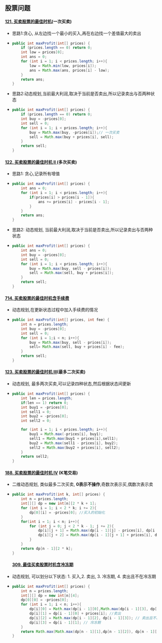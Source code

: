 ## 股票问题

#### [121. 买卖股票的最佳时机](https://leetcode-cn.com/problems/best-time-to-buy-and-sell-stock/)(一次买卖)

- 思路1:贪心, 从左边找一个最小的买入,再在右边找一个差值最大的卖出

- ```java
  public int maxProfit(int[] prices) {
      if (prices.length == 0) return 0;
      int low = prices[0];
      int ans = 0;
      for (int i = 1; i < prices.length; i++){
          low = Math.min(low, prices[i]);
          ans = Math.max(ans, prices[i] - low);
      }
      return ans;
  }
  ```

- 思路2:动态规划,当前最大利润,取决于当前是否卖出,所以记录卖出与否两种状态

- ```java
  public int maxProfit(int[] prices) {
      if (prices.length == 0) return 0;
      int buy = -prices[0];
      int sell = 0;
      for (int i = 1; i < prices.length; i++){
          buy = Math.max(buy, -prices[i]);// 一次买卖
          sell = Math.max(buy + prices[i], sell);
      }
      return sell;
  }
  ```

#### [122. 买卖股票的最佳时机 II ](https://leetcode-cn.com/problems/best-time-to-buy-and-sell-stock-ii/)(多次买卖)

- 思路1: 贪心,记录所有增值

- ```java
  public int maxProfit(int[] prices) {
      int ans = 0;
      for (int i = 1; i < prices.length; i++){
          if(prices[i] > prices[i - 1]){
              ans += prices[i] - prices[i - 1];
          }
      }
      return ans;
  }
  ```

- 思路2: 动态规划, 当前最大利润,取决于当前是否卖出,所以记录卖出与否两种状态

- ```java
  public int maxProfit(int[] prices) {
      int ans = 0;
      int buy = -prices[0];
      int sell = 0;
      for (int i = 1; i < prices.length; i++){
          buy = Math.max(buy, sell - prices[i]);
          sell = Math.max(sell, buy + prices[i]);
      }
      return sell;
  }
  ```

#### [714. 买卖股票的最佳时机含手续费](https://leetcode-cn.com/problems/best-time-to-buy-and-sell-stock-with-transaction-fee/)

- 动态规划,在更新状态过程中加入手续费的情况

- ```java
  public int maxProfit(int[] prices, int fee) {
      int n = prices.length;
      int buy = -prices[0];
      int sell = 0;
      for (int i = 1;i < n; i++){
          buy = Math.max(buy, sell - prices[i]);
          sell= Math.max(sell, buy + prices[i] - fee);
      }
      return sell;
  }
  ```

#### [123. 买卖股票的最佳时机 III](https://leetcode-cn.com/problems/best-time-to-buy-and-sell-stock-iii/)(最多二次买卖)

- 动态规划, 最多两次买卖,可以记录四种状态,然后根据状态间更新

- ```java
  public int maxProfit(int[] prices) {
      int len = prices.length;
      if(len == 1) return 0;
      int buy1 = -prices[0];
      int sell1 = 0;
      int buy2 = -prices[0];
      int sell2 = 0;
  
      for (int i = 1; i < prices.length; i++){
          buy1 = Math.max(-prices[i], buy1);
          sell1 = Math.max(buy1 + prices[i],sell1);
          buy2 = Math.max(sell1 - prices[i], buy2);
          sell2 = Math.max(buy2 + prices[i], sell2);
      }
      return sell2;
  }
  ```

#### [188. 买卖股票的最佳时机 IV](https://leetcode-cn.com/problems/best-time-to-buy-and-sell-stock-iv/) (K笔交易)

- 二维动态规划, 类似最多二次买卖, **0表示不操作**,奇数次表示买,偶数次表示卖

- ```java
  public int maxProfit(int k, int[] prices) {
      int n = prices.length;
      int[][] dp = new int[n][2 * k + 1];
      for (int i = 1; i < 2 * k; i += 2){
          dp[0][i] = -prices[0]; //买入的初始化
      }
      for(int i = 1; i < n; i++){
          for (int j = 0; j < 2 * k - 1; j += 2){
              dp[i][j + 1] = Math.max(dp[i - 1][j] - prices[i], dp[i - 1][j + 1]); //买
              dp[i][j + 2] = Math.max(dp[i - 1][j + 1] + prices[i], dp[i - 1][j + 2]);//卖
          }
      }
      return dp[n - 1][2 * k];
  }
  ```

  #### [309. 最佳买卖股票时机含冷冻期](https://leetcode-cn.com/problems/best-time-to-buy-and-sell-stock-with-cooldown/)

- 动态规划, 可以划分以下状态: 1. 买入,2. 卖出, 3. 冷冻期, 4. 卖出且不在冷冻期

- ```java
  public int maxProfit(int[] prices) {
      int n = prices.length;
      int[][] dp = new int[n][4];
      dp[0][0] = -prices[0];
      for (int i = 1; i < n; i++){
          dp[i][0] = Math.max(dp[i - 1][0],Math.max(dp[i - 1][3], dp[i - 1][2]) - prices[i]); // 买入
          dp[i][1] = dp[i - 1][0] + prices[i]; //卖出
          dp[i][2] = Math.max(dp[i - 1][2], dp[i - 1][3]); // 卖出且不再冷冻期
          dp[i][3] = dp[i - 1][1]; // 冷冻期
      }
      return Math.max(Math.max(dp[n - 1][1],dp[n - 1][2]), dp[n - 1][3]);
  }
  ```

  